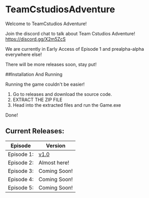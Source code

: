 # TeamCstudiosAdventure

Welcome to TeamCstudios Adventure!

Join the discord chat to talk about Team Cstudios Adventure! https://discord.gg/X2m5ZcS

We are currently in Early Access of Episode 1 and prealpha-alpha everywhere else!

There will be more releases soon, stay put!

##Installation And Running

Running the game couldn't be easier!

1) Go to releases and download the source code.<br/>
2) EXTRACT THE ZIP FILE<br/>
3) Head into the extracted files and run the Game.exe

Done!

## Current Releases:
Episode|Version
---|----
Episode 1:| [v1.0](https://github.com/TeamCstudios/TeamCstudiosAdventure/releases/tag/vE1-1.0) <br/>
Episode 2:| Almost here!<br/>
Episode 3:| Coming Soon!<br/>
Episode 4:| Coming Soon!<br/>
Episode 5:| Coming Soon!<br/>
